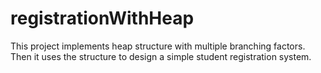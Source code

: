 # registrationWithHeap
This project implements heap structure with multiple branching factors. Then it uses the structure to design a simple student registration system.
